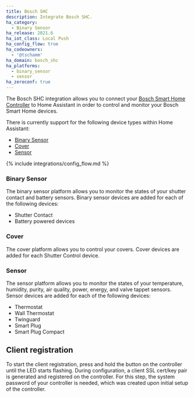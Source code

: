 ```yaml
---
title: Bosch SHC
description: Integrate Bosch SHC.
ha_category:
  - Binary Sensor
ha_release: 2021.6
ha_iot_class: Local Push
ha_config_flow: true
ha_codeowners:
  - '@tschamm'
ha_domain: bosch_shc
ha_platforms:
  - binary_sensor
  - sensor
ha_zeroconf: true
---
```


The Bosch SHC integration allows you to connect your [Bosch Smart Home Controller](https://www.bosch-smarthome.com) to Home Assistant in order to control and monitor your Bosch Smart Home devices.

There is currently support for the following device types within Home Assistant:

- [Binary Sensor](#binary-sensor)
- [Cover](#cover)
- [Sensor](#sensor)

{% include integrations/config_flow.md %}

### Binary Sensor

The binary sensor platform allows you to monitor the states of your shutter contact and battery sensors. Binary sensor devices are added for each of the following devices:

- Shutter Contact
- Battery powered devices

### Cover

The cover platform allows you to control your covers. Cover devices are added for each Shutter Control device.

### Sensor

The sensor platform allows you to monitor the states of your temperature, humidity, purity, air quality, power, energy, and valve tappet sensors. Sensor devices are added for each of the following devices:

- Thermostat
- Wall Thermostat
- Twinguard
- Smart Plug
- Smart Plug Compact

## Client registration

To start the client registration, press and hold the button on the controller until the LED starts flashing. During configuration, a client SSL cert/key pair is generated and registered on the controller. For this step, the system password of your controller is needed, which was created upon initial setup of the controller.
